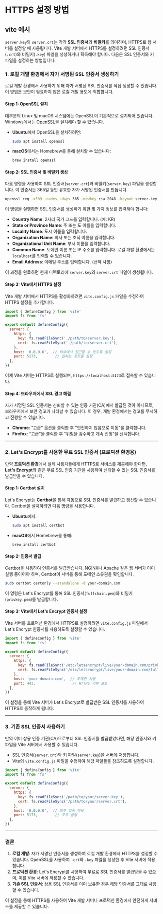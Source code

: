 # HTTPS 설정 방법

## vite 예시


`server.key`와 `server.crt`는 각각 **SSL 인증서**와 **비밀키**를 의미하며, HTTPS로 웹 서버를 설정할 때 사용됩니다. Vite 개발 서버에서 HTTPS를 설정하려면 SSL 인증서(`.crt`)와 비밀키(`.key`) 파일을 생성하거나 획득해야 합니다. 다음은 SSL 인증서와 키 파일을 설정하는 방법입니다.

### 1. **로컬 개발 환경에서 자가 서명된 SSL 인증서 생성하기**

로컬 개발 환경에서 사용하기 위해 자가 서명된 SSL 인증서를 직접 생성할 수 있습니다. 이 방법은 보안이 필요하지 않은 로컬 개발 용도에 적합합니다.

#### Step 1: OpenSSL 설치
대부분의 Linux 및 macOS 시스템에는 OpenSSL이 기본적으로 설치되어 있습니다. Windows에서는 [OpenSSL](https://slproweb.com/products/Win32OpenSSL.html)을 설치해야 할 수 있습니다.

- **Ubuntu**에서 OpenSSL을 설치하려면:

  ```bash
  sudo apt install openssl
  ```

- **macOS**에서는 Homebrew를 통해 설치할 수 있습니다:

  ```bash
  brew install openssl
  ```

#### Step 2: SSL 인증서 및 비밀키 생성
다음 명령을 사용하여 SSL 인증서(`server.crt`)와 비밀키(`server.key`) 파일을 생성합니다. 이 인증서는 365일 동안 유효한 자가 서명된 인증서를 만듭니다.

```bash
openssl req -x509 -nodes -days 365 -newkey rsa:2048 -keyout server.key -out server.crt
```

이 명령을 실행하면 SSL 인증서를 생성하기 위한 몇 가지 정보를 입력해야 합니다:

- **Country Name**: 2자리 국가 코드를 입력합니다. (예: KR)
- **State or Province Name**: 주 또는 도 이름을 입력합니다.
- **Locality Name**: 도시 이름을 입력합니다.
- **Organization Name**: 회사 또는 조직 이름을 입력합니다.
- **Organizational Unit Name**: 부서 이름을 입력합니다.
- **Common Name**: 도메인 이름 또는 IP 주소를 입력합니다. 로컬 개발 환경에서는 `localhost`를 입력할 수 있습니다.
- **Email Address**: 이메일 주소를 입력합니다. (선택 사항)

이 과정을 완료하면 현재 디렉토리에 `server.key`와 `server.crt` 파일이 생성됩니다.

#### Step 3: Vite에서 HTTPS 설정
Vite 개발 서버에서 HTTPS를 활성화하려면 `vite.config.js` 파일을 수정하여 HTTPS 설정을 추가합니다.

```js
import { defineConfig } from 'vite'
import fs from 'fs'

export default defineConfig({
  server: {
    https: {
      key: fs.readFileSync('./path/to/server.key'),
      cert: fs.readFileSync('./path/to/server.crt'),
    },
    host: '0.0.0.0',  // 외부에서 접근할 수 있도록 설정
    port: 5173,        // 원하는 포트를 설정
  },
})
```

이제 Vite 서버는 HTTPS로 실행되며, `https://localhost:5173`로 접속할 수 있습니다.

#### Step 4: 브라우저에서 SSL 경고 해결
자가 서명된 SSL 인증서는 신뢰할 수 있는 인증 기관(CA)에서 발급된 것이 아니므로, 브라우저에서 보안 경고가 나타날 수 있습니다. 이 경우, 개발 환경에서는 경고를 무시하고 진행할 수 있습니다.

- **Chrome**: "고급" 옵션을 클릭한 후 "안전하지 않음으로 이동"을 클릭합니다.
- **Firefox**: "고급"을 클릭한 후 "위험을 감수하고 계속 진행"을 선택합니다.

---

### 2. **Let's Encrypt를 사용한 무료 SSL 인증서 (프로덕션 환경용)**

만약 **프로덕션 환경**에서 실제 사용자들에게 HTTPS로 서비스를 제공해야 한다면, **Let's Encrypt**와 같은 무료 SSL 인증 기관을 사용하여 신뢰할 수 있는 SSL 인증서를 발급받을 수 있습니다.

#### Step 1: Certbot 설치
Let's Encrypt는 **Certbot**을 통해 자동으로 SSL 인증서를 발급하고 갱신할 수 있습니다. Certbot을 설치하려면 다음 명령을 사용합니다.

- **Ubuntu**에서:

  ```bash
  sudo apt install certbot
  ```

- **macOS**에서 Homebrew를 통해:

  ```bash
  brew install certbot
  ```

#### Step 2: 인증서 발급
Certbot을 사용하여 인증서를 발급받습니다. NGINX나 Apache 같은 웹 서버가 이미 실행 중이어야 하며, Certbot이 서버를 통해 도메인 소유권을 확인합니다.

```bash
sudo certbot certonly --standalone -d your-domain.com
```

이 명령은 Let's Encrypt를 통해 SSL 인증서(`fullchain.pem`)와 비밀키(`privkey.pem`)를 발급합니다.

#### Step 3: Vite에서 Let's Encrypt 인증서 설정
Vite 서버를 프로덕션 환경에서 HTTPS로 설정하려면 `vite.config.js` 파일에서 Let's Encrypt 인증서를 사용하도록 설정할 수 있습니다.

```js
import { defineConfig } from 'vite'
import fs from 'fs'

export default defineConfig({
  server: {
    https: {
      key: fs.readFileSync('/etc/letsencrypt/live/your-domain.com/privkey.pem'),
      cert: fs.readFileSync('/etc/letsencrypt/live/your-domain.com/fullchain.pem'),
    },
    host: 'your-domain.com',  // 도메인 사용
    port: 443,                 // HTTPS 기본 포트
  },
})
```

이 설정을 통해 Vite 서버가 Let's Encrypt로 발급받은 SSL 인증서를 사용하여 HTTPS로 동작하게 됩니다.

---

### 3. **기존 SSL 인증서 사용하기**
만약 이미 상용 인증 기관(CA)으로부터 SSL 인증서를 발급받았다면, 해당 인증서와 키 파일을 Vite 서버에서 사용할 수 있습니다.

- SSL 인증서(`server.crt`)와 키 파일(`server.key`)을 서버에 저장합니다.
- Vite의 `vite.config.js` 파일을 수정하여 해당 파일들을 참조하도록 설정합니다.

```js
import { defineConfig } from 'vite'
import fs from 'fs'

export default defineConfig({
  server: {
    https: {
      key: fs.readFileSync('/path/to/your/server.key'),
      cert: fs.readFileSync('/path/to/your/server.crt'),
    },
    host: '0.0.0.0',  // 외부 접속 허용
    port: 5173,        // 포트 설정
  },
})
```

---

### 결론

1. **로컬 개발**: 자가 서명된 인증서를 생성하여 로컬 개발 환경에서 HTTPS를 설정할 수 있습니다. OpenSSL을 사용하여 `.crt`와 `.key` 파일을 생성한 후 Vite 서버에 적용합니다.
2. **프로덕션 환경**: Let's Encrypt를 사용하여 무료로 SSL 인증서를 발급받을 수 있으며, 이를 Vite 서버에 적용할 수 있습니다.
3. **기존 SSL 인증서**: 상용 SSL 인증서를 이미 보유한 경우 해당 인증서를 그대로 사용할 수 있습니다.

이 설정을 통해 HTTPS를 사용하여 Vite 개발 서버나 프로덕션 환경에서 안전하게 서비스를 제공할 수 있습니다.